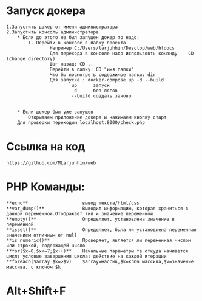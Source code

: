 # Запуск докера
    1.Запустить докер от имени администратора
    2.Запустить консоль администратора
        * Если до этого не был запущен докер то надо:
            1. Перейти в консоле в папку проекта
                    Например С:/Users/larjuhhin/Desctop/web/htdocs
                    Для перехода в консоле надо использовть команду    CD (change directory)  
                    Шаг назад: CD ..
                    Перейти в папку: CD "имя папки" 
                    Что бы посмотреть содержимое папки: dir
                    Для запуска : docker-compose up -d --build
                            up      запуск
                            -d      без логов
                            --build создать заново


        * Если докер был уже запущен
            Открываем приложение докера и нажимаем кнопку старт
        Для проверки переходим localhost:8000/check.php

# Ссылка на код
    https://github.com/MLarjuhhin/web

# PHP Команды:

    **echo**                    вывод текста/html/css
    **var_dump()**              Выводит информацию, которая храниться в данной переменной.Отображает тип и значение переменной
    **empty()**                 Определяет, установлена значение в переменной.
    **isset()**                 Определяет, была ли установлена переменная значением отличным от null
    **is_numeric()**            Проверяет, является ли переменная числом или строкой, содержащей число
    **for($x=0;$x<=7;$x++)**    Начальные параметры те откуда начиается цикл; условие завершения цикла; действие на каждой итерации
    **foreach($array $k=>$v)    $array=массив,$k=ключ массива,$v=значение массива, с ключом $k


# Alt+Shift+F
